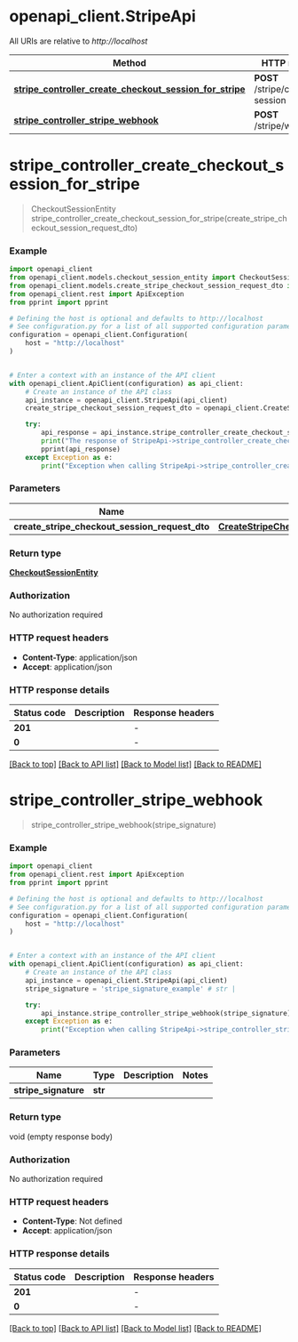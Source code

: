 # openapi_client.StripeApi

All URIs are relative to *http://localhost*

Method | HTTP request | Description
------------- | ------------- | -------------
[**stripe_controller_create_checkout_session_for_stripe**](StripeApi.md#stripe_controller_create_checkout_session_for_stripe) | **POST** /stripe/checkout-session | 
[**stripe_controller_stripe_webhook**](StripeApi.md#stripe_controller_stripe_webhook) | **POST** /stripe/webhook | 


# **stripe_controller_create_checkout_session_for_stripe**
> CheckoutSessionEntity stripe_controller_create_checkout_session_for_stripe(create_stripe_checkout_session_request_dto)



### Example


```python
import openapi_client
from openapi_client.models.checkout_session_entity import CheckoutSessionEntity
from openapi_client.models.create_stripe_checkout_session_request_dto import CreateStripeCheckoutSessionRequestDto
from openapi_client.rest import ApiException
from pprint import pprint

# Defining the host is optional and defaults to http://localhost
# See configuration.py for a list of all supported configuration parameters.
configuration = openapi_client.Configuration(
    host = "http://localhost"
)


# Enter a context with an instance of the API client
with openapi_client.ApiClient(configuration) as api_client:
    # Create an instance of the API class
    api_instance = openapi_client.StripeApi(api_client)
    create_stripe_checkout_session_request_dto = openapi_client.CreateStripeCheckoutSessionRequestDto() # CreateStripeCheckoutSessionRequestDto | 

    try:
        api_response = api_instance.stripe_controller_create_checkout_session_for_stripe(create_stripe_checkout_session_request_dto)
        print("The response of StripeApi->stripe_controller_create_checkout_session_for_stripe:\n")
        pprint(api_response)
    except Exception as e:
        print("Exception when calling StripeApi->stripe_controller_create_checkout_session_for_stripe: %s\n" % e)
```



### Parameters


Name | Type | Description  | Notes
------------- | ------------- | ------------- | -------------
 **create_stripe_checkout_session_request_dto** | [**CreateStripeCheckoutSessionRequestDto**](CreateStripeCheckoutSessionRequestDto.md)|  | 

### Return type

[**CheckoutSessionEntity**](CheckoutSessionEntity.md)

### Authorization

No authorization required

### HTTP request headers

 - **Content-Type**: application/json
 - **Accept**: application/json

### HTTP response details

| Status code | Description | Response headers |
|-------------|-------------|------------------|
**201** |  |  -  |
**0** |  |  -  |

[[Back to top]](#) [[Back to API list]](../README.md#documentation-for-api-endpoints) [[Back to Model list]](../README.md#documentation-for-models) [[Back to README]](../README.md)

# **stripe_controller_stripe_webhook**
> stripe_controller_stripe_webhook(stripe_signature)



### Example


```python
import openapi_client
from openapi_client.rest import ApiException
from pprint import pprint

# Defining the host is optional and defaults to http://localhost
# See configuration.py for a list of all supported configuration parameters.
configuration = openapi_client.Configuration(
    host = "http://localhost"
)


# Enter a context with an instance of the API client
with openapi_client.ApiClient(configuration) as api_client:
    # Create an instance of the API class
    api_instance = openapi_client.StripeApi(api_client)
    stripe_signature = 'stripe_signature_example' # str | 

    try:
        api_instance.stripe_controller_stripe_webhook(stripe_signature)
    except Exception as e:
        print("Exception when calling StripeApi->stripe_controller_stripe_webhook: %s\n" % e)
```



### Parameters


Name | Type | Description  | Notes
------------- | ------------- | ------------- | -------------
 **stripe_signature** | **str**|  | 

### Return type

void (empty response body)

### Authorization

No authorization required

### HTTP request headers

 - **Content-Type**: Not defined
 - **Accept**: application/json

### HTTP response details

| Status code | Description | Response headers |
|-------------|-------------|------------------|
**201** |  |  -  |
**0** |  |  -  |

[[Back to top]](#) [[Back to API list]](../README.md#documentation-for-api-endpoints) [[Back to Model list]](../README.md#documentation-for-models) [[Back to README]](../README.md)

